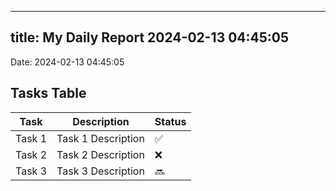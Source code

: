 
---
title: My Daily Report 2024-02-13 04:45:05
---

Date: 2024-02-13 04:45:05

## Tasks Table

| Task | Description | Status |
|------|-------------|--------|
| Task 1 | Task 1 Description | ✅ |
| Task 2 | Task 2 Description | ❌ |
| Task 3 | Task 3 Description | 🔜 |
